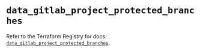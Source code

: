 # `data_gitlab_project_protected_branches`

Refer to the Terraform Registry for docs: [`data_gitlab_project_protected_branches`](https://registry.terraform.io/providers/gitlabhq/gitlab/17.3.1/docs/data-sources/project_protected_branches).
